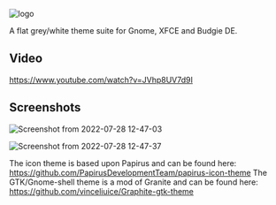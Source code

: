 ![logo](https://user-images.githubusercontent.com/60283532/182013491-1c10b36e-3f14-4118-bfd2-e853d374ddf9.png)

A flat grey/white theme suite for Gnome, XFCE and Budgie DE.



Video
--
https://www.youtube.com/watch?v=JVhp8UV7d9I

Screenshots
--
![Screenshot from 2022-07-28 12-47-03](https://user-images.githubusercontent.com/60283532/182013272-443289d0-1cec-4e55-a72c-d56eea1023e8.png)

![Screenshot from 2022-07-28 12-47-37](https://user-images.githubusercontent.com/60283532/182013290-bae97d6a-44dc-4e2c-8848-346ca4967ec9.png)

The icon theme is based upon Papirus and can be found here: https://github.com/PapirusDevelopmentTeam/papirus-icon-theme
The GTK/Gnome-shell theme is a mod of Granite and can be found here: https://github.com/vinceliuice/Graphite-gtk-theme
